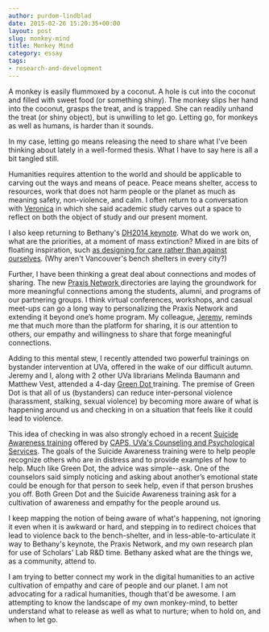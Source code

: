 ```yaml
---
author: purdom-lindblad
date: 2015-02-26 15:20:35+00:00
layout: post
slug: monkey-mind
title: Monkey Mind
category: essay
tags:
- research-and-development
---
```


A monkey is easily flummoxed by a coconut. A hole is cut into the coconut and filled with sweet food (or something shiny). The monkey slips her hand into the coconut, grasps the treat, and is trapped. She can readily unhand the treat (or shiny object), but is unwilling to let go. Letting go, for monkeys as well as humans, is harder than it sounds.

In my case, letting go means releasing the need to share what I've been thinking about lately in a well-formed thesis. What I have to say here is all a bit tangled still.

Humanities requires attention to the world and should be applicable to carving out the ways and means of peace. Peace means shelter, access to resources, work that does not harm people or the planet as much as meaning safety, non-violence, and calm. I often return to a conversation with [Veronica](http://scholarslab.org/people/veronica-ikeshoji-orlati/) in which she said academic study carves out a space to reflect on both the object of study and our present moment.

I also keep returning to Bethany's [DH2014 keynote](http://nowviskie.org/2014/anthropocene/). What do we work on, what are the priorities, at a moment of mass extinction? Mixed in are bits of floating inspiration, such [as designing for care rather than against ourselves](http://www.bustle.com/articles/30292-vancouvers-thoughtful-raincity-homeless-benches-puts-londons-anti-homeless-spikes-to-shame). (Why aren't Vancouver's bench shelters in every city?)

Further, I have been thinking a great deal about connections and modes of sharing. The new [Praxis Network ](http://praxis-network.org)directories are laying the groundwork for more meaningful connections among the students, alumni, and programs of our partnering groups. I think virtual conferences, workshops, and casual meet-ups can go a long way to personalizing the Praxis Network and extending it beyond one’s home program. My colleague, [Jeremy](http://scholarslab.org/people/jeremy-boggs/), reminds me that much more than the platform for sharing, it is our attention to others, our empathy and willingness to share that forge meaningful connections.

Adding to this mental stew, I recently attended two powerful trainings on bystander intervention at UVa, offered in the wake of our difficult autumn. Jeremy and I, along with 2 other UVa librarians Melinda Baumann and Matthew Vest, attended a 4-day [Green Dot ](https://www.livethegreendot.com/gd_overview.html)training. The premise of Green Dot is that all of us (bystanders) can reduce inter-personal violence (harassment, stalking, sexual violence) by becoming more aware of what is happening around us and checking in on a situation that feels like it could lead to violence.

This idea of checking in was also strongly echoed in a recent [Suicide Awareness training](http://www.virginia.edu/studenthealth/caps/FacultyStaffSuicideAwareness.html) offered by [CAPS, UVa's Counseling and Psychological Services](http://www.virginia.edu/studenthealth/caps.html). The goals of the Suicide Awareness training were to help people recognize others who are in distress and to provide examples of how to help. Much like Green Dot, the advice was simple--ask. One of the counselors said simply noticing and asking about another’s emotional state could be enough for that person to seek help, even if that person brushes you off. Both Green Dot and the Suicide Awareness training ask for a cultivation of awareness and empathy for the people around us.

I keep mapping the notion of being aware of what's happening, not ignoring it even when it is awkward or hard, and stepping in to redirect choices that lead to violence back to the bench-shelter, and in less-able-to-articulate it way to Bethany's keynote, the Praxis Network, and my own research plan for use of Scholars' Lab R&D time. Bethany asked what are the things we, as a community, attend to.

I am trying to better connect my work in the digital humanities to an active cultivation of empathy and care of people and our planet. I am not advocating for a radical humanities, though that'd be awesome. I am attempting to know the landscape of my own monkey-mind, to better understand what to release as well as what to nurture; when to hold on, and when to let go.



